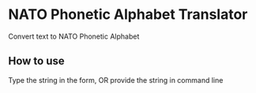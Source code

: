 # NATO Phonetic Alphabet Translator
Convert text to NATO Phonetic Alphabet

## How to use
Type the string in the form, OR provide the string in command line
